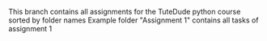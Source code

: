 This branch contains all assignments for the TuteDude python course sorted by folder names
Example 
folder "Assignment 1" contains all tasks of assignment 1
